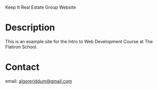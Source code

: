 Keep It Real Estate Group Website

# Description
This is an example site for the Intro to Web Development Course at The Flatiron School.

# Contact
email: algoreriddum@gmail.com


